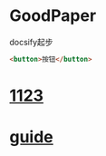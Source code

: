 # GoodPaper

docsify起步

``` html
<button>按钮</button>

```

# [1123](1123.md)





# [guide](guide.md)

